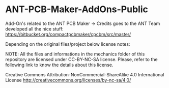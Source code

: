 # ANT-PCB-Maker-AddOns-Public
Add-On's related to the ANT PCB Maker -> Credits goes to the ANT Team developed all the nice stuff:
https://bitbucket.org/compactpcbmaker/cpcbm/src/master/

Depending on the original files/project below license notes:

NOTE: All the files and informations in the mechanics folder of this repository are licensed under CC-BY-NC-SA license.
Please, refer to the following link to know the details about this license.

Creative Commons Attribution-NonCommercial-ShareAlike 4.0 International License
http://creativecommons.org/licenses/by-nc-sa/4.0/
